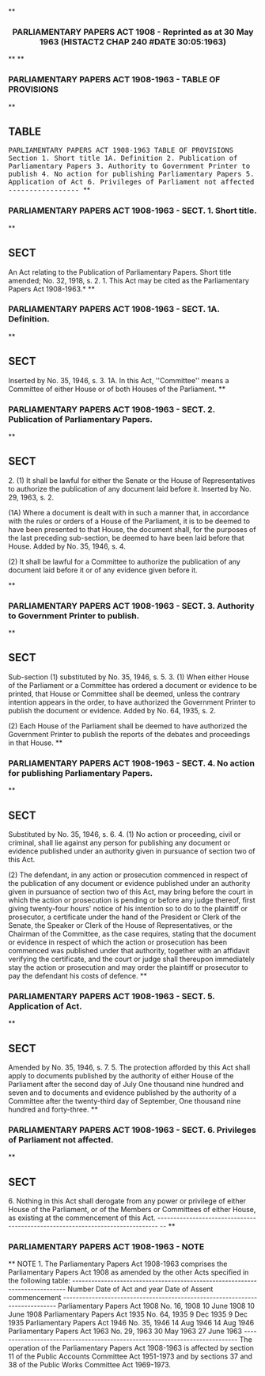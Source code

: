 **<b>

### <center><name>PARLIAMENTARY PAPERS ACT 1908 - Reprinted as at 30 May 1963 (HISTACT2 CHAP 240 #DATE 30:05:1963) </name></center>
</b>** 
**<b>

### <name>PARLIAMENTARY PAPERS ACT 1908-1963 - TABLE OF PROVISIONS </name>
</b>** 

## TABLE
<tables> <tt><lf>                      PARLIAMENTARY  PAPERS  ACT  1908-1963<lf> <lf>                              TABLE  OF  PROVISIONS<lf> Section<lf>   1\.        Short title<lf>   1A.       Definition<lf>   2\.        Publication of Parliamentary Papers<lf>   3\.        Authority to Government Printer to publish<lf>   4\.        No action for publishing Parliamentary Papers<lf>   5\.        Application of Act<lf>   6\.        Privileges of Parliament not affected<lf> <lf>                                -----------------<lf> </lf></lf></lf></lf></lf></lf></lf></lf></lf></lf></lf></lf></lf></lf></tt></tables>
**<b>

### <name>PARLIAMENTARY PAPERS ACT 1908-1963 - SECT. 1\. Short title. </name>
</b>** 

## SECT
<sect>           An Act relating to the Publication of Parliamentary Papers.<lf> Short title amended; No. 32, 1918, s. 2.<lf>   1\. This Act may be cited as the Parliamentary Papers Act 1908-1963.*<lf> </lf></lf></lf></sect>
**<b>

### <name>PARLIAMENTARY PAPERS ACT 1908-1963 - SECT. 1A. Definition. </name>
</b>** 

## SECT
<sect> Inserted by No. 35, 1946, s. 3.<lf>   1A. In this Act, ''Committee'' means a Committee of either House or of both Houses of the Parliament.<lf> </lf></lf></sect>
**<b>

### <name>PARLIAMENTARY PAPERS ACT 1908-1963 - SECT. 2\. Publication of Parliamentary Papers. </name>
</b>** 

## SECT
<sect>   2\. (1) It shall be lawful for either the Senate or the House of Representatives to authorize the publication of any document laid before it.<lf> Inserted by No. 29, 1963, s. 2\. 

  (1A) Where a document is dealt with in such a manner that, in accordance with the rules or orders of a House of the Parliament, it is to be deemed to have been presented to that House, the document shall, for the purposes of the last preceding sub-section, be deemed to have been laid before that House.<lf> Added by No. 35, 1946, s. 4\. <p>  (2) It shall be lawful for a Committee to authorize the publication of any document laid before it or of any evidence given before it.<lf> </lf></p></lf>
</lf></sect>
**<b>

### <name>PARLIAMENTARY PAPERS ACT 1908-1963 - SECT. 3\. Authority to Government Printer to publish. </name>
</b>** 

## SECT
<sect> Sub-section (1) substituted by No. 35, 1946, s. 5.<lf>   3\. (1) When either House of the Parliament or a Committee has ordered a document or evidence to be printed, that House or Committee shall be deemed, unless the contrary intention appears in the order, to have authorized the Government Printer to publish the document or evidence.<lf> Added by No. 64, 1935, s. 2\. 

  (2) Each House of the Parliament shall be deemed to have authorized the Government Printer to publish the reports of the debates and proceedings in that House.<lf> </lf>
</lf></lf></sect>
**<b>

### <name>PARLIAMENTARY PAPERS ACT 1908-1963 - SECT. 4\. No action for publishing Parliamentary Papers. </name>
</b>** 

## SECT
<sect> Substituted by No. 35, 1946, s. 6.<lf>   4\. (1) No action or proceeding, civil or criminal, shall lie against any person for publishing any document or evidence published under an authority given in pursuance of section two of this Act.<lf> 

  (2) The defendant, in any action or prosecution commenced in respect of the publication of any document or evidence published under an authority given in pursuance of section two of this Act, may bring before the court in which the action or prosecution is pending or before any judge thereof, first giving twenty-four hours' notice of his intention so to do to the plaintiff or prosecutor, a certificate under the hand of the President or Clerk of the Senate, the Speaker or Clerk of the House of Representatives, or the Chairman of the Committee, as the case requires, stating that the document or evidence in respect of which the action or prosecution has been commenced was published under that authority, together with an affidavit verifying the certificate, and the court or judge shall thereupon immediately stay the action or prosecution and may order the plaintiff or prosecutor to pay the defendant his costs of defence.<lf> </lf>
</lf></lf></sect>
**<b>

### <name>PARLIAMENTARY PAPERS ACT 1908-1963 - SECT. 5\. Application of Act. </name>
</b>** 

## SECT
<sect> Amended by No. 35, 1946, s. 7.<lf>   5\. The protection afforded by this Act shall apply to documents published by the authority of either House of the Parliament after the second day of July One thousand nine hundred and seven and to documents and evidence published by the authority of a Committee after the twenty-third day of September, One thousand nine hundred and forty-three.<lf> </lf></lf></sect>
**<b>

### <name>PARLIAMENTARY PAPERS ACT 1908-1963 - SECT. 6\. Privileges of Parliament not affected. </name>
</b>** 

## SECT
<sect>   6\. Nothing in this Act shall derogate from any power or privilege of either House of the Parliament, or of the Members or Committees of either House, as existing at the commencement of this Act.<lf> ------------------------------------------------------------------------------ -- <lf> </lf></lf></sect>
**<b>

### <name>PARLIAMENTARY PAPERS ACT 1908-1963 - NOTE </name>
</b>** <lf>                                       NOTE<lf> 1\.  The Parliamentary Papers Act 1908-1963 comprises the Parliamentary Papers Act 1908 as amended by the other Acts specified in the following table:<lf> ---------------------------------------------------------------------------- <lf> <lf>                                 Number                       Date of<lf>     Act                         and year        Date of<lf>                                                 Assent       commencement<lf> ---------------------------------------------------------------------------- <lf> <lf>     Parliamentary Papers Act<lf>     1908                        No. 16, 1908    10 June 1908 10 June 1908<lf>     Parliamentary Papers Act<lf>     1935                        No. 64, 1935    9 Dec 1935   9 Dec 1935<lf>     Parliamentary Papers Act<lf>     1946                        No. 35, 1946    14 Aug 1946  14 Aug 1946<lf>     Parliamentary Papers Act<lf>     1963                        No. 29, 1963    30 May 1963  27 June 1963<lf> ---------------------------------------------------------------------------- <lf> <lf>    The operation of the Parliamentary Papers Act 1908-1963 is affected by section 11 of the Public Accounts Committee Act 1951-1973 and by sections 37 and 38 of the Public Works Committee Act 1969-1973\. </lf></lf></lf></lf></lf></lf></lf></lf></lf></lf></lf></lf></lf></lf></lf></lf></lf></lf></lf></lf>
